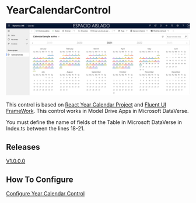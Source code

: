 # YearCalendarControl #

![](YearCalendar.png)

This control is based on [React Year Calendar Project](https://github.com/year-calendar/rc-year-calendar) and [Fluent UI FrameWork](https://developer.microsoft.com/es-es/fluentui#/).
This control works in Model Drive Apps in Microsoft DataVerse. 

You must define the name of fields of the Table in Microsoft DataVerse in Index.ts between the lines 18-21.

## Releases ##

[V1.0.0.0](https://github.com/eromerof/YearCalendarControl/releases/tag/1.0.0.0)

## How To Configure ##

[Configure Year Calendar Control](https://dynamicsbox.es/wordpress/configure-year-calendar-control/)
